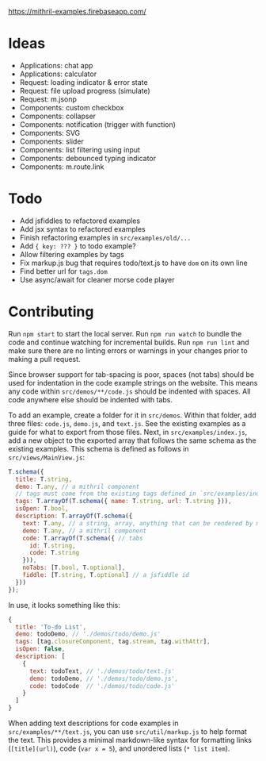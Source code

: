 https://mithril-examples.firebaseapp.com/

# Ideas

- Applications: chat app
- Applications: calculator
- Request: loading indicator & error state
- Request: file upload progress (simulate)
- Request: m.jsonp
- Components: custom checkbox
- Components: collapser
- Components: notification (trigger with function)
- Components: SVG
- Components: slider
- Components: list filtering using input
- Components: debounced typing indicator
- Components: m.route.link

# Todo

- Add jsfiddles to refactored examples
- Add jsx syntax to refactored examples
- Finish refactoring examples in `src/examples/old/...`
- Add `{ key: ??? }` to todo example?
- Allow filtering examples by tags
- Fix markup.js bug that requires todo/text.js to have ``dom`` on its own line
- Find better url for `tags.dom`
- Use async/await for cleaner morse code player

# Contributing

Run `npm start` to start the local server.
Run `npm run watch` to bundle the code and continue watching for incremental builds.
Run `npm run lint` and make sure there are no linting errors or warnings in your changes prior to making a pull request.

Since browser support for tab-spacing is poor, spaces (not tabs) should be used for indentation in the code example strings on the website. This means any code within `src/demos/**/code.js` should be indented with spaces. All code anywhere else should be indented with tabs.

To add an example, create a folder for it in `src/demos`. Within that folder, add three files: `code.js`, `demo.js`, and `text.js`. See the existing examples as a guide for what to export from those files. Next, in `src/examples/index.js`, add a new object to the exported array that follows the same schema as the existing examples. This schema is defined as follows in `src/views/MainView.js`:

```js
T.schema({
  title: T.string,
  demo: T.any, // a mithril component
  // tags must come from the existing tags defined in `src/examples/index.js`
  tags: T.arrayOf(T.schema({ name: T.string, url: T.string })),
  isOpen: T.bool,
  description: T.arrayOf(T.schema({
    text: T.any, // a string, array, anything that can be rendered by mithril
    demo: T.any, // a mithril component
    code: T.arrayOf(T.schema({ // tabs
      id: T.string,
      code: T.string
    })),
    noTabs: [T.bool, T.optional],
    fiddle: [T.string, T.optional] // a jsfiddle id
  }))
});
```

In use, it looks something like this:

```js
{
  title: 'To-do List',
  demo: todoDemo, // './demos/todo/demo.js'
  tags: [tag.closureComponent, tag.stream, tag.withAttr],
  isOpen: false,
  description: [
    {
      text: todoText, // './demos/todo/text.js'
      demo: todoDemo, // './demos/todo/demo.js',
      code: todoCode  // './demos/todo/code.js'
    }
  ]
}
```

When adding text descriptions for code examples in `src/examples/**/text.js`, you can use `src/util/markup.js` to help format the text. This provides a minimal markdown-like syntax for formatting links (`[title](url)`), code (``var x = 5``), and unordered lists (`* list item`).